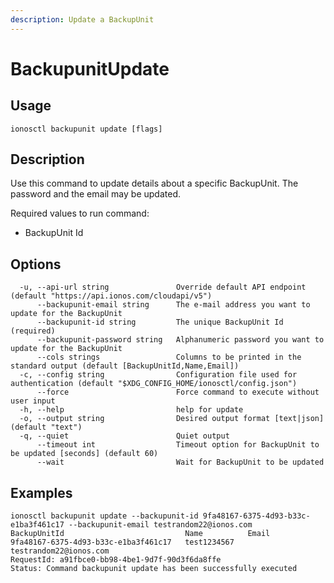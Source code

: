 ```yaml
---
description: Update a BackupUnit
---
```


# BackupunitUpdate

## Usage

```text
ionosctl backupunit update [flags]
```

## Description

Use this command to update details about a specific BackupUnit. The password and the email may be updated.

Required values to run command:

* BackupUnit Id

## Options

```text
  -u, --api-url string               Override default API endpoint (default "https://api.ionos.com/cloudapi/v5")
      --backupunit-email string      The e-mail address you want to update for the BackupUnit
      --backupunit-id string         The unique BackupUnit Id (required)
      --backupunit-password string   Alphanumeric password you want to update for the BackupUnit
      --cols strings                 Columns to be printed in the standard output (default [BackupUnitId,Name,Email])
  -c, --config string                Configuration file used for authentication (default "$XDG_CONFIG_HOME/ionosctl/config.json")
      --force                        Force command to execute without user input
  -h, --help                         help for update
  -o, --output string                Desired output format [text|json] (default "text")
  -q, --quiet                        Quiet output
      --timeout int                  Timeout option for BackupUnit to be updated [seconds] (default 60)
      --wait                         Wait for BackupUnit to be updated
```

## Examples

```text
ionosctl backupunit update --backupunit-id 9fa48167-6375-4d93-b33c-e1ba3f461c17 --backupunit-email testrandom22@ionos.com
BackupUnitId                           Name          Email
9fa48167-6375-4d93-b33c-e1ba3f461c17   test1234567   testrandom22@ionos.com
RequestId: a91fbce0-bb98-4be1-9d7f-90d3f6da8ffe
Status: Command backupunit update has been successfully executed
```

